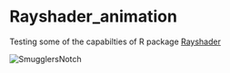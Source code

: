 # Rayshader_animation

Testing some of the capabilties of R package [Rayshader](https://github.com/tylermorganwall/rayshader)

![SmugglersNotch](../master/Animated_1-360_web.gif)
